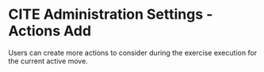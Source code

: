 # CITE Administration Settings - Actions Add

Users can create more actions to consider during the exercise execution for the current active move.
